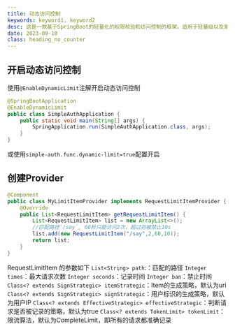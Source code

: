 ```yaml
---
title: 动态访问控制
keywords: keyword1, keyword2
desc: 这是一款基于SpringBoot的轻量化的权限校验和访问控制的框架。适用于轻量级以及渐进式的项目。
date: 2023-09-10
class: heading_no_counter
---
```



## 开启动态访问控制
使用`@EnableDynamicLimit`注解开启动态访问控制
```java
@SpringBootApplication
@EnableDynamicLimit
public class SimpleAuthApplication {
    public static void main(String[] args) {
        SpringApplication.run(SimpleAuthApplication.class, args);
    }
}
```
或使用`simple-auth.func.dynamic-limit=true`配置开启

## 创建Provider

```java
@Component
public class MyLimitItemProvider implements RequestLimitItemProvider {
    @Override
    public List<RequestLimitItem> getRequestLimitItem() {
        List<RequestLimitItem> list = new ArrayList<>();
        //匹配路径`/say`, 60秒只能访问2次，超过则被禁止10s
        list.add(new RequestLimitItem("/say",2,60,10));
        return list;
    }
}
```
RequestLimitItem 的参数如下
`List<String> path`:：匹配的路径
`Integer times`：最大请求次数
`Integer seconds`：记录时间
`Integer ban`：禁止时间
`Class<? extends SignStrategic> itemStrategic`：Item的生成策略，默认为uri
`Class<? extends SignStrategic> signStrategic`：用户标识的生成策略，默认为用户IP
`Class<? extends EffectiveStrategic> effectiveStrategic`：判断请求是否被记录的策略，默认为true
`Class<? extends TokenLimit> tokenLimit`：限流算法，默认为CompleteLimit，即所有的请求都准确记录

